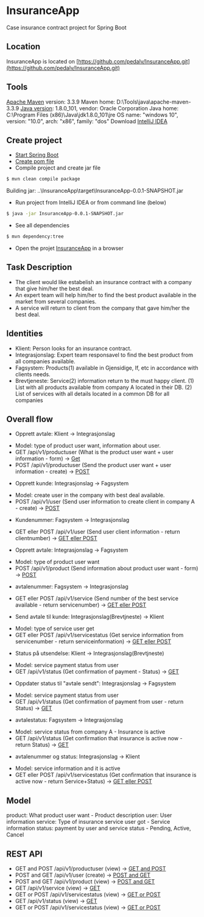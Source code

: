 # InsuranceApp
Case insurance contract project for Spring Boot

## Location
InsuranceApp is located on [https://github.com/pedalv/InsuranceApp.git](https://github.com/pedalv/InsuranceApp.git)

## Tools
[Apache Maven](https://maven.apache.org/download.cgi) version: 3.3.9
Maven home: D:\Tools\java\apache-maven-3.3.9
[Java version](http://www.oracle.com/technetwork/java/javase/downloads/index-jsp-138363.html): 1.8.0_101, vendor: Oracle Corporation
Java home: C:\Program Files (x86)\Java\jdk1.8.0_101\jre
OS name: "windows 10", version: "10.0", arch: "x86", family: "dos"
Download [IntelliJ IDEA](http://www.jetbrains.com/idea/download/index.html#section=windows)

## Create project
- [Start Spring Boot](http://docs.spring.io/spring-boot/docs/current-SNAPSHOT/reference/htmlsingle/#getting-started)
- [Create pom file](http://start.spring.io/)
- Compile project and create jar file
```bash
$ mvn clean compile package
```
Building jar: ..\InsuranceApp\target\InsuranceApp-0.0.1-SNAPSHOT.jar
- Run project from IntelliJ IDEA or from command line (below)
```bash
$ java -jar InsuranceApp-0.0.1-SNAPSHOT.jar 
```
- See all dependencies
```bash
$ mvn dependency:tree
```
- Open the projet [InsuranceApp](http://localhost:8080) in a browser

## Task Description
- The client would like estabelish an insurance contract with a company that give him/her the best deal.
- An expert team will help him/her to find the best product available in the market from several companies.
- A service will return to client from the company that gave him/her the best deal.

## Identities
- Klient: Person looks for an insurance contract. 
- Integrasjonslag: Expert team responsavel to find the best product from all companies available.
- Fagsystem: Products(1) available in Gjensidige, If, etc in accordance with clients needs.
- Brevtjeneste: Service(2) information return to the must happy client.
(1) List with all products available from company A located in their DB.
(2) List of services with all details located in a common DB for all companies

## Overall flow
* Opprett avtale: Klient -> Integrasjonslag
+ Model:  type of product user want, information about user.
+ GET /api/v1/productuser (What is the product user want + user information - form) -> [Get](http://localhost:8080/api/v1/productuser) 
+ POST /api/v1/productuser (Send the product user want + user information - create) -> [POST](http://localhost:8080/api/v1/productuser) 

* Opprett kunde: Integrasjonslag -> Fagsystem
+ Model: create user in the company with best deal available.
+ POST /api/v1/user (Send user information to create client in company A - create) -> [POST](http://localhost:8080/api/v1/user) 
* Kundenummer: Fagsystem -> Integrasjonslag
+ GET eller POST /api/v1/user (Send user client information - return clientnumber) -> [GET eller POST](http://localhost:8080/api/v1/user) 

* Opprett avtale: Integrasjonslag -> Fagsystem
+ Model: type of product user want
+ POST /api/v1/product (Send information about product user want - form) -> [POST](http://localhost:8080/api/v1/product) 
* avtalenummer: Fagsystem -> Integrasjonslag
+ GET eller POST /api/v1/service (Send number of the best service available - return servicenumber) -> [GET eller POST](http://localhost:8080/api/v1/service) 

* Send avtale til kunde: Integrasjonslag(Brevtjneste) -> Klient 
+ Model: type of service user get
+ GET eller POST /api/v1/servicestatus (Get service information from  servicenumber - return serviceinformation) -> [GET eller POST](http://localhost:8080/api/v1/servicestatus) 
* Status på utsendelse: Klient -> Integrasjonslag(Brevtjneste) 
+ Model: service payment status from user
+ GET /api/v1/status (Get confirmation of payment - Status) -> [GET](http://localhost:8080/api/v1/status) 

* Oppdater status til "avtale sendt": Integrasjonslag -> Fagsystem
+ Model: service payment status from user
+ GET /api/v1/status (Get confirmation of payment from user - return Status) -> [GET](http://localhost:8080/api/v1/status) 
* avtalestatus: Fagsystem -> Integrasjonslag 
+ Model: service status from company A - Insurance is active
+ GET /api/v1/status (Get confirmation that insurance is active now - return Status) -> [GET](http://localhost:8080/api/v1/status) 

* avtalenummer og status: Integrasjonslag -> Klient
+ Model: service information and it is active
+ GET eller POST /api/v1/servicestatus (Get confirmation that insurance is active now - return Service+Status) -> [GET eller POST](http://localhost:8080/api/v1/servicestatus) 

## Model
product: What product user want - Product description
user: User information 
service: Type of insurance service user got - Service information 
status: payment by user and service status - Pending, Active, Cancel 

## REST API
- GET and POST /api/v1/productuser (view) -> [GET and POST](http://localhost:8080/api/v1/productuser) 
- POST and GET /api/v1/user (create) -> [POST and GET](http://localhost:8080/api/v1/user) 
- POST and GET /api/v1/product (view) -> [POST and GET](http://localhost:8080/api/v1/product) 
- GET /api/v1/service (view) -> [GET](http://localhost:8080/api/v1/service) 
- GET or POST /api/v1/servicestatus (view) -> [GET or POST](http://localhost:8080/api/v1/servicestatus) 
- GET /api/v1/status (view) -> [GET](http://localhost:8080/api/v1/status) 
- GET or POST /api/v1/servicestatus (view) -> [GET or POST](http://localhost:8080/api/v1/servicestatus) 
